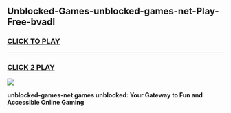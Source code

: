 
## Unblocked-Games-unblocked-games-net-Play-Free-bvadl
<h3>
<a href="https://premium76.site?title=unblocked-games-net&ref=18A">CLICK TO PLAY</a></h3>
<hr>

<h3>
<a href="https://premium76.site?title=unblocked-games-net&ref=18A">CLICK 2 PLAY</a>
  
</h3>

<a href="https://premium76.site?title=unblocked-games-net&ref=18A"><img src="https://clearcache.store/games.png"></a>


**unblocked-games-net games unblocked: Your Gateway to Fun and Accessible Online Gaming**
